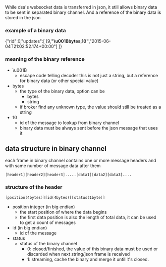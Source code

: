 While dsa's websocket data is transferred in json, it still allows binary data to be sent in separated binary channel. And a reference of the binary data is stored in the json


### example of a binary data

{"rid":0,"updates":[ [9,**"\u001Bbytes,10"**,"2015-06-04T21:02:52.174+00:00"] ]}

### meaning of the binary reference
* \u001B
  * escape code telling decoder this is not just a string, but a reference for binary data (or other special value) 
* bytes
  * the type of the binary data, option can be
    * bytes
    * string
  * if broker find any unknown type, the value should still be treated as a string
* 10
  * id of the message to lookup from binary channel
  * binary data must be always sent before the json message that uses it

## data structure in binary channel
each frame in binary channel contains one or more message headers and with same number of message data after them
```
[header1][header2][header3].....[data1][data2][data3]....
```

### structure of the header
```
[position(4bytes)][id(4bytes)][status(1byte)]
```
* position integer (in big endian)
  * the start position of where the data begins
  * the first data position is also the length of total data, it can be used to get a count of messages
* id (in big endian)
  * id of the message
* status
  * status of the binary channel
    * 0: closed/finished, the value of this binary data must be used or discarded when next string/json frame is received
    * 1: streaming, cache the binary and merge it until it's closed.